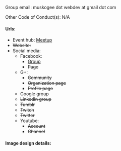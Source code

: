 Group email: muskogee dot webdev at gmail dot com

Other Code of Conduct(s): N/A 

#### Urls:
  - Event hub: [Meetup](https://www.meetup.com/Muskogee-Web-Dev-Design/)
  - ~~Website:~~ 
  - Social media:
    - Facebook:
      - [Group](https://www.facebook.com/groups/571244789700394/)
      - ~~Page~~
    - G+:
      - ~~Community~~
      - ~~Organization page~~
      - ~~Profile page~~
    - ~~Google group~~
    - ~~LinkedIn group~~
    - ~~Tumblr~~
    - ~~Twitch~~
    - ~~Twitter~~
    - Youtube:
      - ~~Account~~
      - ~~Channel~~

#### Image design details:
